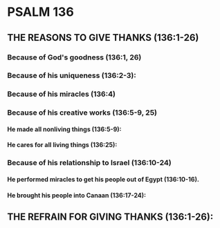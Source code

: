 ---
---
# PSALM 136 
## THE REASONS TO GIVE THANKS (136:1-26) 
###  Because of God\'s goodness (136:1, 26) 
###  Because of his uniqueness (136:2-3): 
###  Because of his miracles (136:4) 
###  Because of his creative works (136:5-9, 25) 
####  He made all nonliving things (136:5-9): 
####  He cares for all living things (136:25): 
###  Because of his relationship to Israel (136:10-24) 
####  He performed miracles to get his people out of Egypt (136:10-16). 
####  He brought his people into Canaan (136:17-24): 
## THE REFRAIN FOR GIVING THANKS (136:1-26): 
